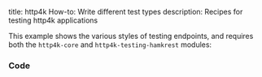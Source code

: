 title: http4k How-to: Write different test types
description: Recipes for testing http4k applications

This example shows the various styles of testing endpoints, and requires both the `http4k-core` and `http4k-testing-hamkrest` modules:

### Code [<img class="octocat"/>](https://github.com/http4k/http4k/blob/docs_reorg/src/docs/guide/howto/write_different_test_types/example.kt)

<script src="https://gist-it.appspot.com/https://github.com/http4k/http4k/blob/docs_reorg/src/docs/guide/howto/write_different_test_types/example.kt"></script>
